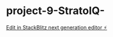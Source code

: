 # project-9-StratoIQ-

[Edit in StackBlitz next generation editor ⚡️](https://stackblitz.com/~/github.com/ARJUN-V2005/project-9-StratoIQ-)
